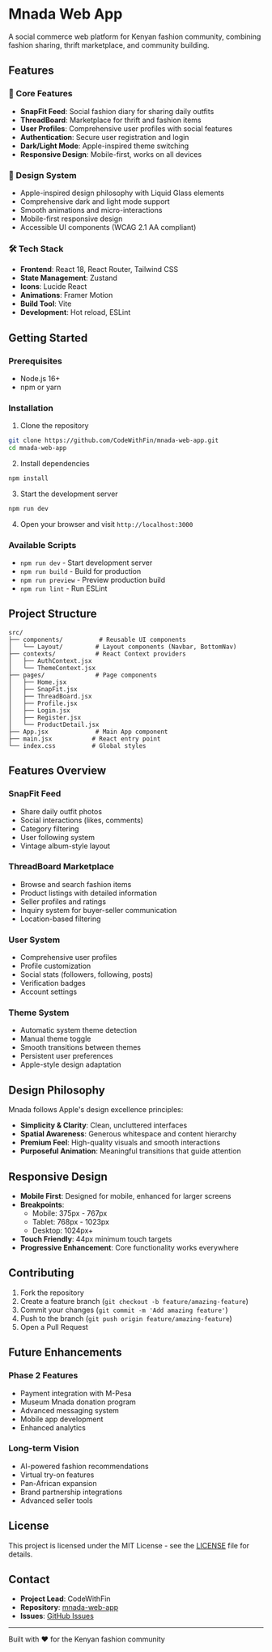 # Mnada Web App

A social commerce web platform for Kenyan fashion community, combining fashion sharing, thrift marketplace, and community building.

## Features

### 🌟 Core Features
- **SnapFit Feed**: Social fashion diary for sharing daily outfits
- **ThreadBoard**: Marketplace for thrift and fashion items
- **User Profiles**: Comprehensive user profiles with social features
- **Authentication**: Secure user registration and login
- **Dark/Light Mode**: Apple-inspired theme switching
- **Responsive Design**: Mobile-first, works on all devices

### 🎨 Design System
- Apple-inspired design philosophy with Liquid Glass elements
- Comprehensive dark and light mode support
- Smooth animations and micro-interactions
- Mobile-first responsive design
- Accessible UI components (WCAG 2.1 AA compliant)

### 🛠 Tech Stack
- **Frontend**: React 18, React Router, Tailwind CSS
- **State Management**: Zustand
- **Icons**: Lucide React
- **Animations**: Framer Motion
- **Build Tool**: Vite
- **Development**: Hot reload, ESLint

## Getting Started

### Prerequisites
- Node.js 16+ 
- npm or yarn

### Installation

1. Clone the repository
```bash
git clone https://github.com/CodeWithFin/mnada-web-app.git
cd mnada-web-app
```

2. Install dependencies
```bash
npm install
```

3. Start the development server
```bash
npm run dev
```

4. Open your browser and visit `http://localhost:3000`

### Available Scripts

- `npm run dev` - Start development server
- `npm run build` - Build for production
- `npm run preview` - Preview production build
- `npm run lint` - Run ESLint

## Project Structure

```
src/
├── components/          # Reusable UI components
│   └── Layout/         # Layout components (Navbar, BottomNav)
├── contexts/           # React Context providers
│   ├── AuthContext.jsx
│   └── ThemeContext.jsx
├── pages/              # Page components
│   ├── Home.jsx
│   ├── SnapFit.jsx
│   ├── ThreadBoard.jsx
│   ├── Profile.jsx
│   ├── Login.jsx
│   ├── Register.jsx
│   └── ProductDetail.jsx
├── App.jsx             # Main App component
├── main.jsx           # React entry point
└── index.css          # Global styles
```

## Features Overview

### SnapFit Feed
- Share daily outfit photos
- Social interactions (likes, comments)
- Category filtering
- User following system
- Vintage album-style layout

### ThreadBoard Marketplace
- Browse and search fashion items
- Product listings with detailed information
- Seller profiles and ratings
- Inquiry system for buyer-seller communication
- Location-based filtering

### User System
- Comprehensive user profiles
- Profile customization
- Social stats (followers, following, posts)
- Verification badges
- Account settings

### Theme System
- Automatic system theme detection
- Manual theme toggle
- Smooth transitions between themes
- Persistent user preferences
- Apple-style design adaptation

## Design Philosophy

Mnada follows Apple's design excellence principles:

- **Simplicity & Clarity**: Clean, uncluttered interfaces
- **Spatial Awareness**: Generous whitespace and content hierarchy
- **Premium Feel**: High-quality visuals and smooth interactions
- **Purposeful Animation**: Meaningful transitions that guide attention

## Responsive Design

- **Mobile First**: Designed for mobile, enhanced for larger screens
- **Breakpoints**: 
  - Mobile: 375px - 767px
  - Tablet: 768px - 1023px
  - Desktop: 1024px+
- **Touch Friendly**: 44px minimum touch targets
- **Progressive Enhancement**: Core functionality works everywhere

## Contributing

1. Fork the repository
2. Create a feature branch (`git checkout -b feature/amazing-feature`)
3. Commit your changes (`git commit -m 'Add amazing feature'`)
4. Push to the branch (`git push origin feature/amazing-feature`)
5. Open a Pull Request

## Future Enhancements

### Phase 2 Features
- Payment integration with M-Pesa
- Museum Mnada donation program
- Advanced messaging system
- Mobile app development
- Enhanced analytics

### Long-term Vision
- AI-powered fashion recommendations
- Virtual try-on features
- Pan-African expansion
- Brand partnership integrations
- Advanced seller tools

## License

This project is licensed under the MIT License - see the [LICENSE](LICENSE) file for details.

## Contact

- **Project Lead**: CodeWithFin
- **Repository**: [mnada-web-app](https://github.com/CodeWithFin/mnada-web-app)
- **Issues**: [GitHub Issues](https://github.com/CodeWithFin/mnada-web-app/issues)

---

Built with ❤️ for the Kenyan fashion community
